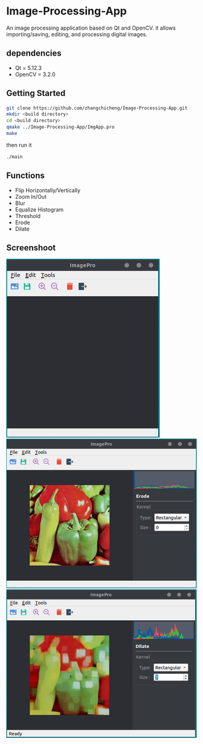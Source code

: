 # Image-Processing-App
An image processing application based on Qt and OpenCV. it allows importing/saving, editing, and processing digital images.

## dependencies
* Qt = 5.12.3
* OpenCV = 3.2.0

## Getting Started
```bash
git clone https://github.com/zhangchicheng/Image-Processing-App.git
mkdir <build directory>
cd <build directory>
qmake ../Image-Processing-App/ImgApp.pro
make
```
then run it
```bash
./main
```
## Functions
* Flip Horizontally/Vertically
* Zoom In/Out
* Blur
* Equalize Histogram
* Threshold
* Erode
* Dilate

## Screenshoot
<img src=https://github.com/zhangchicheng/Image-Processing-App/blob/master/screenshot/mainwindow.png>
<img src=https://github.com/zhangchicheng/Image-Processing-App/blob/master/screenshot/erode.png>
<img src=https://github.com/zhangchicheng/Image-Processing-App/blob/master/screenshot/dilate.png>


